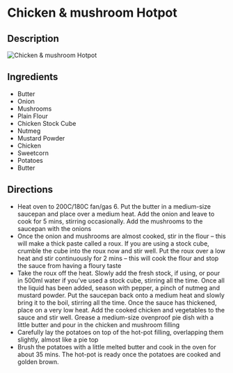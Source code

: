 # Chicken & mushroom Hotpot

## Description
![Chicken & mushroom Hotpot](https://www.themealdb.com/images/media/meals/uuuspp1511297945.jpg "Chicken & mushroom Hotpot")

## Ingredients
- Butter
- Onion
- Mushrooms
- Plain Flour
- Chicken Stock Cube
- Nutmeg
- Mustard Powder
- Chicken
- Sweetcorn
- Potatoes
- Butter

## Directions
- Heat oven to 200C/180C fan/gas 6. Put the butter in a medium-size saucepan and place over a medium heat. Add the onion and leave to cook for 5 mins, stirring occasionally. Add the mushrooms to the saucepan with the onions
- Once the onion and mushrooms are almost cooked, stir in the flour – this will make a thick paste called a roux. If you are using a stock cube, crumble the cube into the roux now and stir well. Put the roux over a low heat and stir continuously for 2 mins – this will cook the flour and stop the sauce from having a floury taste
- Take the roux off the heat. Slowly add the fresh stock, if using, or pour in 500ml water if you’ve used a stock cube, stirring all the time. Once all the liquid has been added, season with pepper, a pinch of nutmeg and mustard powder. Put the saucepan back onto a medium heat and slowly bring it to the boil, stirring all the time. Once the sauce has thickened, place on a very low heat. Add the cooked chicken and vegetables to the sauce and stir well. Grease a medium-size ovenproof pie dish with a little butter and pour in the chicken and mushroom filling
- Carefully lay the potatoes on top of the hot-pot filling, overlapping them slightly, almost like a pie top
- Brush the potatoes with a little melted butter and cook in the oven for about 35 mins. The hot-pot is ready once the potatoes are cooked and golden brown.
